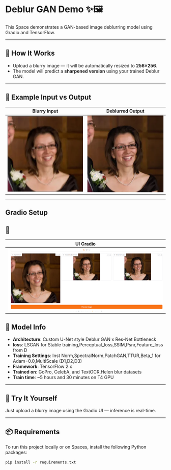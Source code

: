# Deblur GAN Demo ✨🖼️

This Space demonstrates a GAN-based image deblurring model using Gradio and TensorFlow.

---

## 🔧 How It Works
- Upload a blurry image — it will be automatically resized to **256×256**.
- The model will predict a **sharpened version** using your trained Deblur GAN.

---

## 📸 Example Input vs Output

| Blurry Input | Deblurred Output |
|--------------|------------------|
| ![Input](examples/blurred.webp) | ![Output](examples/deblurred.webp) |

---

## Gradio Setup
## 📸

| UI Gradio  |
|--------------|
| ![Input](examples/gradioUI.png) |

## 🧠 Model Info

- **Architecture**: Custom U-Net style Deblur GAN x Res-Net Bottleneck 
- **loss**: LSGAN for Stable training,Perceptual_loss,SSIM,Psnr,Feature_loss from D
- **Training Settings**: Inst Norm,SpectralNorm,PatchGAN,TTUR,Beta_1 for Adam=0.0,MultiScale (D1,D2,D3)
- **Framework**: TensorFlow 2.x  
- **Trained on**: GoPro, CelebA, and TextOCR,Helen blur datasets  
- **Train time**: ~5 hours and 30 minutes on T4 GPU

---

## 🚀 Try It Yourself

Just upload a blurry image using the Gradio UI — inference is real-time.

---

## 📦 Requirements

To run this project locally or on Spaces, install the following Python packages:

```bash
pip install -r requirements.txt

